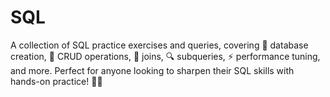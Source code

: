 # SQL
A collection of SQL practice exercises and queries, covering 📌 database creation, 🔄 CRUD operations, 🔗 joins, 🔍 subqueries, ⚡ performance tuning, and more. Perfect for anyone looking to sharpen their SQL skills with hands-on practice! 🚀💡
